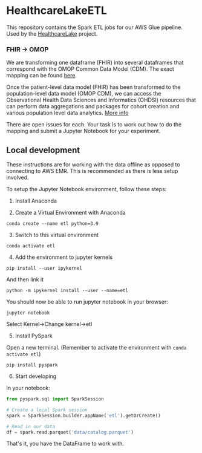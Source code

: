 # HealthcareLakeETL

This repository contains the Spark ETL jobs for our AWS Glue pipeline. Used by the [HealthcareLake](https://github.com/spe-uob/HealthcareLake) project.

### FHIR &rarr; OMOP

We are transforming one dataframe (FHIR) into several dataframes that correspond with the OMOP Common Data Model (CDM). The exact mapping can be found [here](https://build.fhir.org/ig/HL7/cdmh/profiles.html#omop-to-fhir-mappings).

Once the patient-level data model (FHIR) has been transformed to the population-level data model (OMOP CDM), we can access the Observational Health Data Sciences and Informatics (OHDSI) resources that can perform data aggregations and packages for cohort creation and various population level data analytics. [More info](https://www.ohdsi.org/data-standardization/)


There are open issues for each. Your task is to work out how to do the mapping and submit a Jupyter Notebook for your experiment.

## Local development

These instructions are for working with the data offline as opposed to connecting to AWS EMR. This is recommended as there is less setup involved.

To setup the Jupyter Notebook environment, follow these steps:

1. Install Anaconda

2. Create a Virtual Environment with Anaconda

```
conda create --name etl python=3.9
```

3. Switch to this virtual environment

```
conda activate etl
```

4. Add the environment to jupyter kernels

```
pip install --user ipykernel
```
And then link it
```
python -m ipykernel install --user --name=etl
```

You should now be able to run jupyter notebook in your browser:
```
jupyter notebook
```
Select Kernel&rarr;Change kernel&rarr;etl

5. Install PySpark

Open a new terminal. (Remember to activate the environment with `conda activate etl`)
```
pip install pyspark
```

6. Start developing

In your notebook:
```python
from pyspark.sql import SparkSession

# Create a local Spark session
spark = SparkSession.builder.appName('etl').getOrCreate()

# Read in our data
df = spark.read.parquet('data/catalog.parquet')
```

That's it, you have the DataFrame to work with.
